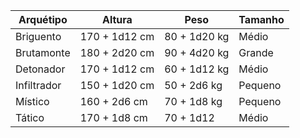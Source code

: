 
| **Arquétipo** | **Altura**    | **Peso**     | **Tamanho** |
| ------------- | ------------- | ------------ | ----------- |
| Briguento     | 170 + 1d12 cm | 80 + 1d20 kg | Médio       |
| Brutamonte    | 180 + 2d20 cm | 90 + 4d20 kg | Grande      |
| Detonador     | 170 + 1d12 cm | 60 + 1d12 kg | Médio       |
| Infiltrador   | 150 + 1d20 cm | 50 + 2d6 kg  | Pequeno     |
| Místico       | 160 + 2d6 cm  | 70 + 1d8 kg  | Pequeno     |
| Tático        | 170 + 1d8 cm  | 70 + 1d12    | Médio       |